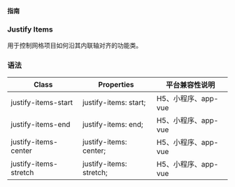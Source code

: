 #### <span class="text-lg text-gray-500 font-normal">指南</span>

<div class="w-screen"></div>

### Justify Items
<a-typography-text>
    用于控制网格项目如何沿其内联轴对齐的功能类。
</a-typography-text>

<CssPrefix />

### 语法
| Class | Properties | 平台兼容性说明
| --- | --- | ---
| <a-link status="success">justify-items-start</a-link> | <a-link>justify-items: start;</a-link> | H5、小程序、app-vue
| <a-link status="success">justify-items-end</a-link> | <a-link>justify-items: end;</a-link> | H5、小程序、app-vue
| <a-link status="success">justify-items-center</a-link> | <a-link>justify-items: center;</a-link> | H5、小程序、app-vue
| <a-link status="success">justify-items-stretch</a-link> | <a-link>justify-items: stretch;</a-link> | H5、小程序、app-vue